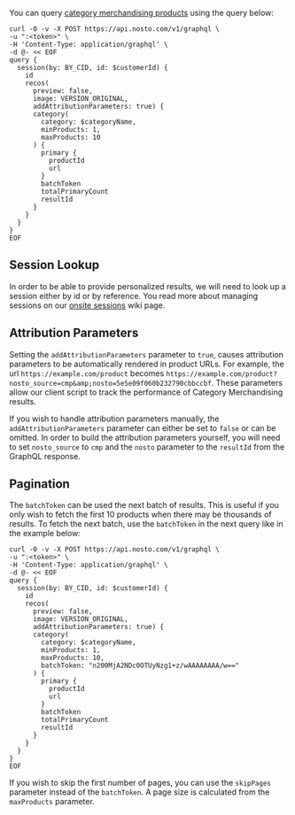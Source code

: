You can query [category merchandising products](https://help.nosto.com/en/articles/3648242-get-started-with-category-merchandising) using the query below:
```
curl -0 -v -X POST https://api.nosto.com/v1/graphql \
-u ":<token>" \
-H 'Content-Type: application/graphql' \
-d @- << EOF
query {
  session(by: BY_CID, id: $customerId) {
    id
    recos(
      preview: false,
      image: VERSION_ORIGINAL,
      addAttributionParameters: true) {
      category(
        category: $categoryName,
        minProducts: 1,
        maxProducts: 10
      ) {
        primary {
          productId
          url
        }
        batchToken
        totalPrimaryCount
        resultId
      }
    }
  }
}
EOF
```

## Session Lookup
In order to be able to provide personalized results, we will need to look up a session either by id or by reference. You read more about managing sessions on our [onsite sessions](GraphQL:-Onsite-Sessions.md) wiki page.

## Attribution Parameters
Setting the `addAttributionParameters` parameter to `true`, causes attribution parameters to be automatically rendered in product URLs. For example, the url `https://example.com/product` becomes `https://example.com/product?nosto_source=cmp&amp;nosto=5e5e09f060b232790cbbccbf`. These parameters allow our client script to track the performance of Category Merchandising results.

If you wish to handle attribution parameters manually, the `addAttributionParameters` parameter can either be set to `false` or can be omitted. In order to build the attribution parameters yourself, you will need to set `nosto_source` to `cmp` and the `nosto` parameter to the `resultId` from the GraphQL response.

## Pagination
The `batchToken` can be used the next batch of results. This is useful if you only wish to fetch the first 10 products when there may be thousands of results. To fetch the next batch, use the `batchToken` in the next query like in the example below:
```
curl -0 -v -X POST https://api.nosto.com/v1/graphql \
-u ":<token>" \
-H 'Content-Type: application/graphql' \
-d @- << EOF
query {
  session(by: BY_CID, id: $customerId) {
    id
    recos(
      preview: false,
      image: VERSION_ORIGINAL,
      addAttributionParameters: true) {
      category(
        category: $categoryName,
        minProducts: 1,
        maxProducts: 10,
        batchToken: "n200MjA2NDc0OTUyNzg1+z/wAAAAAAAA/w=="
      ) {
        primary {
          productId
          url
        }
        batchToken
        totalPrimaryCount
        resultId
      }
    }
  }
}
EOF
```

If you wish to skip the first number of pages, you can use the `skipPages` parameter instead of the `batchToken`. A page size is calculated from the `maxProducts` parameter.